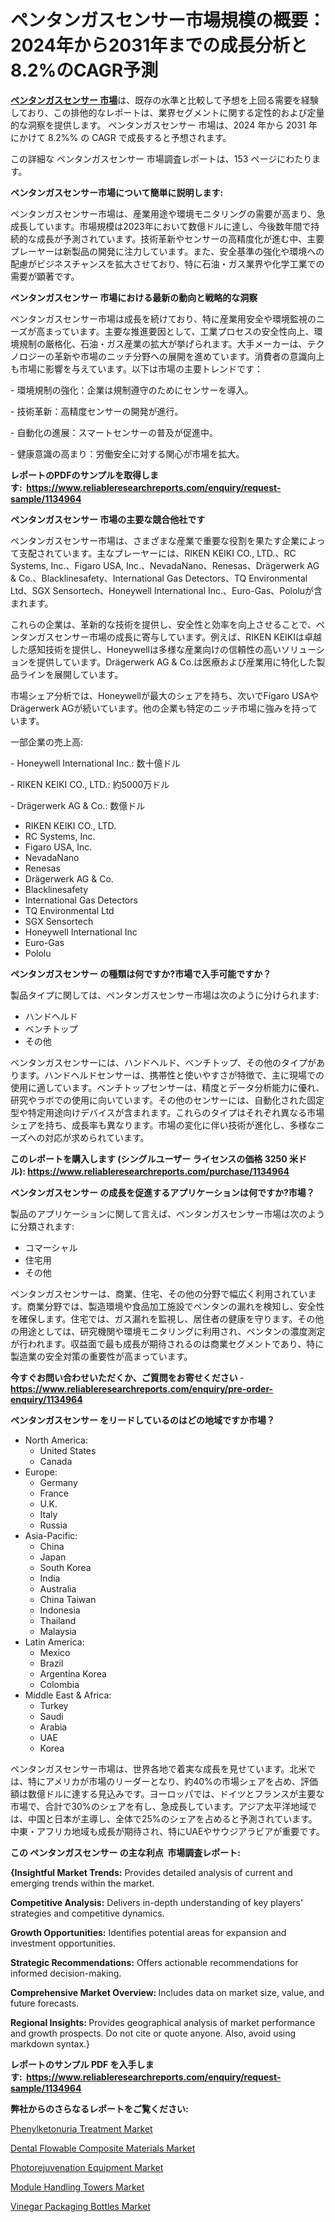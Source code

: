 <p><h1>ペンタンガスセンサー市場規模の概要：2024年から2031年までの成長分析と8.2%のCAGR予測</h1></p><p data-sourcepos="1:1-1:157"><strong><a href="https://www.reliableresearchreports.com/pentane-gas-sensor-market-in-global-r1134964?utm_campaign=107&utm_medium=36&utm_source=Github&utm_content=ia&utm_term=03122024&utm_id=pentane-gas-sensor">ペンタンガスセンサー 市場</a></strong>は、既存の水準と比較して予想を上回る需要を経験しており、この排他的なレポートは、業界セグメントに関する定性的および定量的な洞察を提供します。 ペンタンガスセンサー 市場は、2024 年から 2031 年にかけて 8.2%% の CAGR で成長すると予想されます。</p>
<p data-sourcepos="3:1-3:50">この詳細な ペンタンガスセンサー 市場調査レポートは、153 ページにわたります。</p>
<p><strong>ペンタンガスセンサー市場について簡単に説明します:</strong></p>
<p><p>ペンタンガスセンサー市場は、産業用途や環境モニタリングの需要が高まり、急成長しています。市場規模は2023年において数億ドルに達し、今後数年間で持続的な成長が予測されています。技術革新やセンサーの高精度化が進む中、主要プレーヤーは新製品の開発に注力しています。また、安全基準の強化や環境への配慮がビジネスチャンスを拡大させており、特に石油・ガス業界や化学工業での需要が顕著です。</p></p>
<p><strong>ペンタンガスセンサー 市場における最新の動向と戦略的な洞察</strong></p>
<p><p>ペンタンガスセンサー市場は成長を続けており、特に産業用安全や環境監視のニーズが高まっています。主要な推進要因として、工業プロセスの安全性向上、環境規制の厳格化、石油・ガス産業の拡大が挙げられます。大手メーカーは、テクノロジーの革新や市場のニッチ分野への展開を進めています。消費者の意識向上も市場に影響を与えています。以下は市場の主要トレンドです：</p><p>- 環境規制の強化：企業は規制遵守のためにセンサーを導入。</p><p>- 技術革新：高精度センサーの開発が進行。</p><p>- 自動化の進展：スマートセンサーの普及が促進中。</p><p>- 健康意識の高まり：労働安全に対する関心が市場を拡大。</p></p>
<p><strong>レポートのPDFのサンプルを取得します</strong><strong>:&nbsp;&nbsp;<a href="https://www.reliableresearchreports.com/enquiry/request-sample/1134964?utm_campaign=107&utm_medium=36&utm_source=Github&utm_content=ia&utm_term=03122024&utm_id=pentane-gas-sensor">https://www.reliableresearchreports.com/enquiry/request-sample/1134964</a></strong></p>
<p><strong>ペンタンガスセンサー 市場の主要な競合他社です</strong></p>
<p><p>ペンタンガスセンサー市場は、さまざまな産業で重要な役割を果たす企業によって支配されています。主なプレーヤーには、RIKEN KEIKI CO., LTD.、RC Systems, Inc.、Figaro USA, Inc.、NevadaNano、Renesas、Drägerwerk AG & Co.、Blacklinesafety、International Gas Detectors、TQ Environmental Ltd、SGX Sensortech、Honeywell International Inc.、Euro-Gas、Pololuが含まれます。</p><p>これらの企業は、革新的な技術を提供し、安全性と効率を向上させることで、ペンタンガスセンサー市場の成長に寄与しています。例えば、RIKEN KEIKIは卓越した感知技術を提供し、Honeywellは多様な産業向けの信頼性の高いソリューションを提供しています。Drägerwerk AG & Co.は医療および産業用に特化した製品ラインを展開しています。</p><p>市場シェア分析では、Honeywellが最大のシェアを持ち、次いでFigaro USAやDrägerwerk AGが続いています。他の企業も特定のニッチ市場に強みを持っています。</p><p>一部企業の売上高:</p><p>- Honeywell International Inc.: 数十億ドル</p><p>- RIKEN KEIKI CO., LTD.: 約5000万ドル</p><p>- Drägerwerk AG & Co.: 数億ドル</p></p>
<p><ul><li>RIKEN KEIKI CO., LTD.</li><li>RC Systems, Inc.</li><li>Figaro USA, Inc.</li><li>NevadaNano</li><li>Renesas</li><li>Drägerwerk AG & Co.</li><li>Blacklinesafety</li><li>International Gas Detectors</li><li>TQ Environmental Ltd</li><li>SGX Sensortech</li><li>Honeywell International Inc</li><li>Euro-Gas</li><li>Pololu</li></ul></p>
<p><strong>ペンタンガスセンサー の種類は何ですか?市場で入手可能ですか？</strong></p>
<p>製品タイプに関しては、ペンタンガスセンサー市場は次のように分けられます:</p>
<p><ul><li>ハンドヘルド</li><li>ベンチトップ</li><li>その他</li></ul></p>
<p><p>ペンタンガスセンサーには、ハンドヘルド、ベンチトップ、その他のタイプがあります。ハンドヘルドセンサーは、携帯性と使いやすさが特徴で、主に現場での使用に適しています。ベンチトップセンサーは、精度とデータ分析能力に優れ、研究やラボでの使用に向いています。その他のセンサーには、自動化された固定型や特定用途向けデバイスが含まれます。これらのタイプはそれぞれ異なる市場シェアを持ち、成長率も異なります。市場の変化に伴い技術が進化し、多様なニーズへの対応が求められています。</p></p>
<p><strong>このレポートを購入します (シングルユーザー ライセンスの価格 3250 米ドル):&nbsp;<a href="https://www.reliableresearchreports.com/purchase/1134964?utm_campaign=107&utm_medium=36&utm_source=Github&utm_content=ia&utm_term=03122024&utm_id=pentane-gas-sensor">https://www.reliableresearchreports.com/purchase/1134964</a></strong></p>
<p><strong>ペンタンガスセンサー の成長を促進するアプリケーションは何ですか?市場？</strong></p>
<p>製品のアプリケーションに関して言えば、ペンタンガスセンサー市場は次のように分類されます:</p>
<p><ul><li>コマーシャル</li><li>住宅用</li><li>その他</li></ul></p>
<p><p>ペンタンガスセンサーは、商業、住宅、その他の分野で幅広く利用されています。商業分野では、製造環境や食品加工施設でペンタンの漏れを検知し、安全性を確保します。住宅では、ガス漏れを監視し、居住者の健康を守ります。その他の用途としては、研究機関や環境モニタリングに利用され、ペンタンの濃度測定が行われます。収益面で最も成長が期待されるのは商業セグメントであり、特に製造業の安全対策の重要性が高まっています。</p></p>
<p><strong>今すぐお問い合わせいただくか、ご質問をお寄せください</strong><strong>&nbsp;</strong>-<strong><a href="https://www.reliableresearchreports.com/enquiry/pre-order-enquiry/1134964?utm_campaign=107&utm_medium=36&utm_source=Github&utm_content=ia&utm_term=03122024&utm_id=pentane-gas-sensor">https://www.reliableresearchreports.com/enquiry/pre-order-enquiry/1134964</a></strong></p>
<p><strong>ペンタンガスセンサー をリードしているのはどの地域ですか市場？</strong></p>
<p><ul>
    <li>
        North America:
        <ul>
            <li>United States</li>
            <li>Canada</li>
        </ul>
    </li>
    <li>
        Europe:
        <ul>
            <li>Germany</li>
            <li>France</li>
            <li>U.K.</li>
            <li>Italy</li>
            <li>Russia</li>
        </ul>
    </li>
    <li>
        Asia-Pacific:
        <ul>
            <li>China</li>
            <li>Japan</li>
            <li>South Korea</li>
            <li>India</li>
            <li>Australia</li>
            <li>China Taiwan</li>
            <li>Indonesia</li>
            <li>Thailand</li>
            <li>Malaysia</li>
        </ul>
    </li>
    <li>
        Latin America:
        <ul>
            <li>Mexico</li>
            <li>Brazil</li>
            <li>Argentina Korea</li>
            <li>Colombia</li>
        </ul>
    </li>
    <li>
        Middle East & Africa:
        <ul>
            <li>Turkey</li>
            <li>Saudi</li>
            <li>Arabia</li>
            <li>UAE</li>
            <li>Korea</li>
        </ul>
    </li>
    </ul></p>
<p><p>ペンタンガスセンサー市場は、世界各地で着実な成長を見せています。北米では、特にアメリカが市場のリーダーとなり、約40%の市場シェアを占め、評価額は数億ドルに達する見込みです。ヨーロッパでは、ドイツとフランスが主要な市場で、合計で30%のシェアを有し、急成長しています。アジア太平洋地域では、中国と日本が主導し、全体で25%のシェアを占めると予測されています。中東・アフリカ地域も成長が期待され、特にUAEやサウジアラビアが重要です。</p></p>
<p><strong>この ペンタンガスセンサー の主な利点&nbsp; 市場調査レポート:</strong></p>
<p><strong>{Insightful Market Trends:</strong> Provides detailed analysis of current and emerging trends within the market.</p>
<p><strong>Competitive Analysis:</strong> Delivers in-depth understanding of key players' strategies and competitive dynamics.</p>
<p><strong>Growth Opportunities:</strong> Identifies potential areas for expansion and investment opportunities.</p>
<p><strong>Strategic Recommendations:</strong> Offers actionable recommendations for informed decision-making.</p>
<p><strong>Comprehensive Market Overview: </strong>Includes data on market size, value, and future forecasts.</p>
<p><strong>Regional Insights: </strong>Provides geographical analysis of market performance and growth prospects. Do not cite or quote anyone. Also, avoid using markdown syntax.}</p>
<p><strong>レポートのサンプル PDF を入手します:&nbsp;</strong><strong>&nbsp;<a href="https://www.reliableresearchreports.com/enquiry/request-sample/1134964?utm_campaign=107&utm_medium=36&utm_source=Github&utm_content=ia&utm_term=03122024&utm_id=pentane-gas-sensor">https://www.reliableresearchreports.com/enquiry/request-sample/1134964</a></strong></p>
<p></p>
<p><strong>弊社からのさらなるレポートをご覧ください:</strong></p>
<p><p><a href="https://www.linkedin.com/pulse/latest-trend-analysis-phenylketonuria-treatment-market-fpfce?utm_campaign=107&utm_medium=36&utm_source=Github&utm_content=ia&utm_term=03122024&utm_id=pentane-gas-sensor">Phenylketonuria Treatment Market</a></p><p><a href="https://github.com/petbigbeepjn/Market-Research-Report-List-1/blob/main/dental-flowable-composite-materials-market.md?utm_campaign=107&utm_medium=36&utm_source=Github&utm_content=ia&utm_term=03122024&utm_id=pentane-gas-sensor">Dental Flowable Composite Materials Market</a></p><p><a href="https://www.linkedin.com/pulse/projected-market-revenue-photorejuvenation-equipment-c9jqe?utm_campaign=107&utm_medium=36&utm_source=Github&utm_content=ia&utm_term=03122024&utm_id=pentane-gas-sensor">Photorejuvenation Equipment Market</a></p><p><a href="https://issuu.com/reportprime-2/docs/module-handling-towers-market-size-2030.pptx?utm_campaign=107&utm_medium=36&utm_source=Github&utm_content=ia&utm_term=03122024&utm_id=pentane-gas-sensor">Module Handling Towers Market</a></p><p><a href="https://github.com/dmitriyvo6rog/Market-Research-Report-List-1/blob/main/vinegar-packaging-bottles-market.md?utm_campaign=107&utm_medium=36&utm_source=Github&utm_content=ia&utm_term=03122024&utm_id=pentane-gas-sensor">Vinegar Packaging Bottles Market</a></p></p>